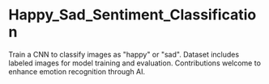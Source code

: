 # Happy_Sad_Sentiment_Classification
Train a CNN to classify images as "happy" or "sad". Dataset includes labeled images for model training and evaluation. Contributions welcome to enhance emotion recognition through AI.
